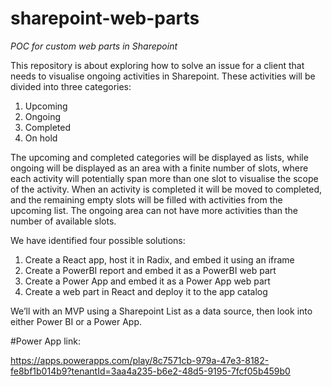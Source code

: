 # sharepoint-web-parts

_POC for custom web parts in Sharepoint_

This repository is about exploring how to solve an issue for a client that needs to visualise ongoing activities in Sharepoint. These activities will be divided into three categories:

1. Upcoming
2. Ongoing
3. Completed
4. On hold

The upcoming and completed categories will be displayed as lists, while ongoing will be displayed as an area with a finite number of slots, where each activity will potentially span more than one slot to visualise the scope of the activity. When an activity is completed it will be moved to completed, and the remaining empty slots will be filled with activities from the upcoming list. The ongoing area can not have more activities than the number of available slots.

We have identified four possible solutions: 

1. Create a React app, host it in Radix, and embed it using an iframe
1. Create a PowerBI report and embed it as a PowerBI web part
1. Create a Power App and embed it as a Power App web part
1. Create a web part in React and deploy it to the app catalog

We’ll with an MVP using a Sharepoint List as a data source, then look into either Power BI or a Power App.

#Power App link:

https://apps.powerapps.com/play/8c7571cb-979a-47e3-8182-fe8bf1b014b9?tenantId=3aa4a235-b6e2-48d5-9195-7fcf05b459b0
